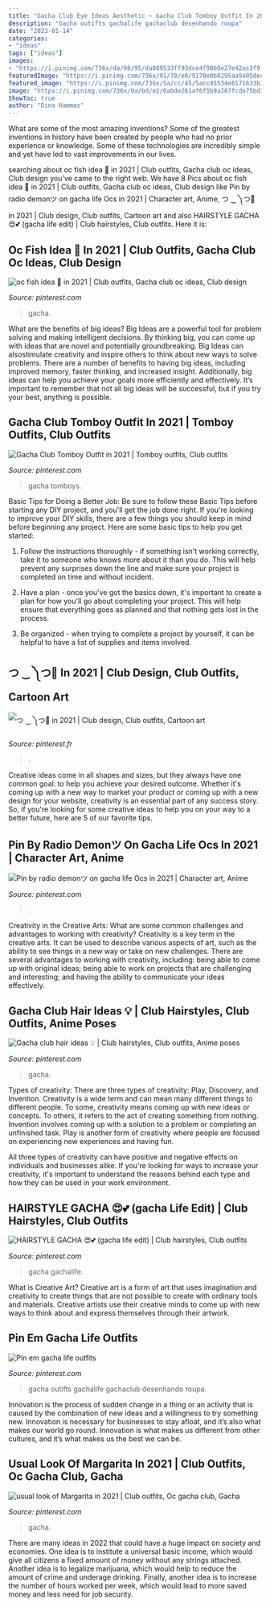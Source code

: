 ```yaml
---
title: "Gacha Club Eye Ideas Aesthetic ~ Gacha Club Tomboy Outfit In 2021"
description: "Gacha outifts gachalife gachaclub desenhando roupa"
date: "2023-01-14"
categories:
- "ideas"
tags: ["ideas"]
images:
- "https://i.pinimg.com/736x/da/08/95/da089533ff93dce4f90b0e27e42ac3f9.jpg"
featuredImage: "https://i.pinimg.com/736x/91/78/e0/9178e0b0295aa9a05dec03936327ec04.jpg"
featured_image: "https://i.pinimg.com/736x/5a/cc/45/5acc45534e6171633b3fa71b628225c6.jpg"
image: "https://i.pinimg.com/736x/0a/bd/e2/0abde261af6f5b9a207fcde75bd348ba.jpg"
ShowToc: true
author: "Dina Hammes"
---
```



What are some of the most amazing inventions?
Some of the greatest inventions in history have been created by people who had no prior experience or knowledge. Some of these technologies are incredibly simple and yet have led to vast improvements in our lives.

	

		
searching about oc fish idea 👺 in 2021 | Club outfits, Gacha club oc ideas, Club design you've came to the right web. We have 8 Pics about oc fish idea 👺 in 2021 | Club outfits, Gacha club oc ideas, Club design like Pin by radio demonツ on gacha life Ocs in 2021 | Character art, Anime, つ ‿ ༽つ🔪 in 2021 | Club design, Club outfits, Cartoon art and also HAIRSTYLE GACHA 😍💕 (gacha life edit) | Club hairstyles, Club outfits. Here it is:
		
    
## Oc Fish Idea 👺 In 2021 | Club Outfits, Gacha Club Oc Ideas, Club Design

<img loading=lazy src="https://i.pinimg.com/736x/da/08/95/da089533ff93dce4f90b0e27e42ac3f9.jpg" onerror="this.onerror=null;this.src='https://tse3.mm.bing.net/th?id=OIP.pX5s2uEkmrVpt-UmscthoAHaE_&amp;pid=15.1';" alt="oc fish idea 👺 in 2021 | Club outfits, Gacha club oc ideas, Club design">

_Source: pinterest.com_

>gacha. 

	

What are the benefits of big ideas?
Big Ideas are a powerful tool for problem solving and making intelligent decisions. By thinking big, you can come up with ideas that are novel and potentially groundbreaking. Big Ideas can alsostimulate creativity and inspire others to think about new ways to solve problems.
There are a number of benefits to having big ideas, including improved memory, faster thinking, and increased insight. Additionally, big ideas can help you achieve your goals more efficiently and effectively. It’s important to remember that not all big ideas will be successful, but if you try your best, anything is possible.

    
## Gacha Club Tomboy Outfit In 2021 | Tomboy Outfits, Club Outfits

<img loading=lazy src="https://i.pinimg.com/736x/f8/b7/ae/f8b7ae423a5d0e5a55c4d93bd3a0df8f.jpg" onerror="this.onerror=null;this.src='https://tse3.mm.bing.net/th?id=OIP.RrzqGc259aqCfP0AlHp8-QHaF3&amp;pid=15.1';" alt="Gacha Club Tomboy Outfit in 2021 | Tomboy outfits, Club outfits">

_Source: pinterest.com_

>gacha tomboys. 

	

Basic Tips for Doing a Better Job: Be sure to follow these Basic Tips before starting any DIY project, and you'll get the job done right.
If you're looking to improve your DIY skills, there are a few things you should keep in mind before beginning any project. Here are some basic tips to help you get started: 
1) Follow the instructions thoroughly - if something isn't working correctly, take it to someone who knows more about it than you do. This will help prevent any surprises down the line and make sure your project is completed on time and without incident. 

2) Have a plan - once you've got the basics down, it's important to create a plan for how you'll go about completing your project. This will help ensure that everything goes as planned and that nothing gets lost in the process. 

3) Be organized - when trying to complete a project by yourself, it can be helpful to have a list of supplies and items involved.

    
## つ ‿ ༽つ🔪 In 2021 | Club Design, Club Outfits, Cartoon Art

<img loading=lazy src="https://i.pinimg.com/736x/5a/cc/45/5acc45534e6171633b3fa71b628225c6.jpg" onerror="this.onerror=null;this.src='https://tse4.mm.bing.net/th?id=OIP._0x2g4XoUI-_bLcaEB7_LwHaL_&amp;pid=15.1';" alt="つ ‿ ༽つ🔪 in 2021 | Club design, Club outfits, Cartoon art">

_Source: pinterest.fr_

>. 

	

Creative ideas come in all shapes and sizes, but they always have one common goal: to help you achieve your desired outcome. Whether it's coming up with a new way to market your product or coming up with a new design for your website, creativity is an essential part of any success story. So, if you're looking for some creative ideas to help you on your way to a better future, here are 5 of our favorite tips.

    
## Pin By Radio Demonツ On Gacha Life Ocs In 2021 | Character Art, Anime

<img loading=lazy src="https://i.pinimg.com/736x/0a/bd/e2/0abde261af6f5b9a207fcde75bd348ba.jpg" onerror="this.onerror=null;this.src='https://tse3.mm.bing.net/th?id=OIP.BzZ4fMDLuLMELatVDPpgeAHaMt&amp;pid=15.1';" alt="Pin by radio demonツ on gacha life Ocs in 2021 | Character art, Anime">

_Source: pinterest.com_

>. 

	

Creativity in the Creative Arts: What are some common challenges and advantages to working with creativity?
Creativity is a key term in the creative arts. It can be used to describe various aspects of art, such as the ability to see things in a new way or take on new challenges. There are several advantages to working with creativity, including: being able to come up with original ideas; being able to work on projects that are challenging and interesting; and having the ability to communicate your ideas effectively.

    
## Gacha Club Hair Ideas 💡 | Club Hairstyles, Club Outfits, Anime Poses

<img loading=lazy src="https://i.pinimg.com/736x/f1/67/20/f167208d85b78be551751aba45b617f2.jpg" onerror="this.onerror=null;this.src='https://tse4.mm.bing.net/th?id=OIP.A6-yyc8SkiauRf3ZrP8XKAHaDu&amp;pid=15.1';" alt="Gacha club hair ideas 💡 | Club hairstyles, Club outfits, Anime poses">

_Source: pinterest.com_

>gacha. 

	

Types of creativity: There are three types of creativity: Play, Discovery, and Invention.
Creativity is a wide term and can mean many different things to different people. To some, creativity means coming up with new ideas or concepts. To others, it refers to the act of creating something from nothing.
Invention involves coming up with a solution to a problem or completing an unfinished task. Play is another form of creativity where people are focused on experiencing new experiences and having fun.

All three types of creativity can have positive and negative effects on individuals and businesses alike. If you're looking for ways to increase your creativity, it's important to understand the reasons behind each type and how they can be used in your work environment.

    
## HAIRSTYLE GACHA 😍💕 (gacha Life Edit) | Club Hairstyles, Club Outfits

<img loading=lazy src="https://i.pinimg.com/736x/ae/6b/eb/ae6bebff3ab6bd9f6d47c040b781987b.jpg" onerror="this.onerror=null;this.src='https://tse1.mm.bing.net/th?id=OIP.O7o4nEYRzMsGn9Wsr4mWhgHaHa&amp;pid=15.1';" alt="HAIRSTYLE GACHA 😍💕 (gacha life edit) | Club hairstyles, Club outfits">

_Source: pinterest.com_

>gacha gachalife. 

	

What is Creative Art?
Creative art is a form of art that uses imagination and creativity to create things that are not possible to create with ordinary tools and materials. Creative artists use their creative minds to come up with new ways to think about and express themselves through their artwork.

    
## Pin Em Gacha Life Outfits

<img loading=lazy src="https://i.pinimg.com/736x/91/78/e0/9178e0b0295aa9a05dec03936327ec04.jpg" onerror="this.onerror=null;this.src='https://tse1.mm.bing.net/th?id=OIP.jlbjGfWp7TTKCm19VoqlVQHaHa&amp;pid=15.1';" alt="Pin em gacha life outfits">

_Source: pinterest.com_

>gacha outifts gachalife gachaclub desenhando roupa. 

	

Innovation is the process of sudden change in a thing or an activity that is caused by the combination of new ideas and a willingness to try something new. Innovation is necessary for businesses to stay afloat, and it’s also what makes our world go round. Innovation is what makes us different from other cultures, and it’s what makes us the best we can be.

    
## Usual Look Of Margarita In 2021 | Club Outfits, Oc Gacha Club, Gacha

<img loading=lazy src="https://i.pinimg.com/736x/22/50/ba/2250ba7956c2ba852cb6b633808dec9a.jpg" onerror="this.onerror=null;this.src='https://tse3.mm.bing.net/th?id=OIP.pX3o9nkERtICzM5z-9ZgrgHaGi&amp;pid=15.1';" alt="usual look of Margarita in 2021 | Club outfits, Oc gacha club, Gacha">

_Source: pinterest.com_

>gacha. 

	

There are many ideas in 2022 that could have a huge impact on society and economies. One idea is to institute a universal basic income, which would give all citizens a fixed amount of money without any strings attached. Another idea is to legalize marijuana, which would help to reduce the amount of crime and underage drinking. Finally, another idea is to increase the number of hours worked per week, which would lead to more saved money and less need for job security.

